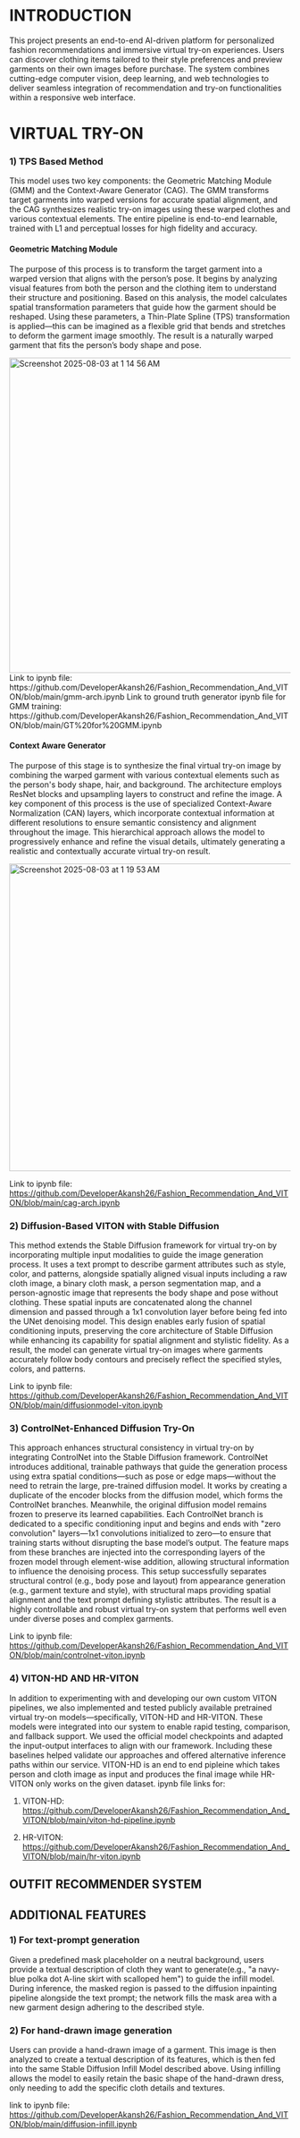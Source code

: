 # INTRODUCTION
This project presents an end-to-end AI-driven platform for personalized fashion recommendations and immersive virtual try-on experiences. 
Users can discover clothing items tailored to their style preferences and preview garments on their own images before purchase. 
The system combines cutting-edge computer vision, deep learning, and web technologies to deliver seamless integration of recommendation and try-on
functionalities within a responsive web interface.

# VIRTUAL TRY-ON

### 1) TPS Based Method
This model uses two key components: the Geometric Matching Module (GMM) and the Context-Aware Generator (CAG).
The GMM transforms target garments into warped versions for accurate spatial alignment, and the CAG synthesizes 
realistic try-on images using these warped clothes and various contextual elements. The entire pipeline is end-to-end
learnable, trained with L1 and perceptual losses for high fidelity and accuracy.

#### Geometric Matching Module
The purpose of this process is to transform the target garment into a warped version that aligns with the person’s pose. 
It begins by analyzing visual features from both the person and the clothing item to understand their structure and positioning.
Based on this analysis, the model calculates spatial transformation parameters that guide how the garment should be reshaped. 
Using these parameters, a Thin-Plate Spline (TPS) transformation is applied—this can be imagined as a flexible grid that 
bends and stretches to deform the garment image smoothly. The result is a naturally warped garment that fits the person’s body shape and pose.

<img width="1800" height="564" alt="Screenshot 2025-08-03 at 1 14 56 AM" src="https://github.com/user-attachments/assets/088d769b-4a6e-410e-ba4d-296393370625" />
Link to ipynb file: https://github.com/DeveloperAkansh26/Fashion_Recommendation_And_VITON/blob/main/gmm-arch.ipynb
Link to ground truth generator ipynb file for GMM training: https://github.com/DeveloperAkansh26/Fashion_Recommendation_And_VITON/blob/main/GT%20for%20GMM.ipynb

#### Context Aware Generator
The purpose of this stage is to synthesize the final virtual try-on image by combining the warped garment with various contextual 
elements such as the person's body shape, hair, and background. The architecture employs ResNet blocks and upsampling layers to 
construct and refine the image. A key component of this process is the use of specialized Context-Aware Normalization (CAN) layers,
which incorporate contextual information at different resolutions to ensure semantic consistency and alignment throughout the image.
This hierarchical approach allows the model to progressively enhance and refine the visual details, ultimately generating a realistic
and contextually accurate virtual try-on result.

<img width="600" height="550" alt="Screenshot 2025-08-03 at 1 19 53 AM" src="https://github.com/user-attachments/assets/28848647-23fc-4b0d-b791-b945a1cd54ee" />

Link to ipynb file: https://github.com/DeveloperAkansh26/Fashion_Recommendation_And_VITON/blob/main/cag-arch.ipynb

### 2) Diffusion-Based VITON with Stable Diffusion

This method extends the Stable Diffusion framework for virtual try-on by incorporating multiple input modalities to guide the 
image generation process. It uses a text prompt to describe garment attributes such as style, color, and patterns, alongside
spatially aligned visual inputs including a raw cloth image, a binary cloth mask, a person segmentation map, and a person-agnostic
image that represents the body shape and pose without clothing. These spatial inputs are concatenated along the channel dimension and 
passed through a 1x1 convolution layer before being fed into the UNet denoising model. This design enables early fusion of spatial 
conditioning inputs, preserving the core architecture of Stable Diffusion while enhancing its capability for spatial alignment and 
stylistic fidelity. As a result, the model can generate virtual try-on images where garments accurately follow body contours and
precisely reflect the specified styles, colors, and patterns.

Link to ipynb file: https://github.com/DeveloperAkansh26/Fashion_Recommendation_And_VITON/blob/main/diffusionmodel-viton.ipynb

### 3)  ControlNet-Enhanced Diffusion Try-On

This approach enhances structural consistency in virtual try-on by integrating ControlNet into the Stable Diffusion framework.
ControlNet introduces additional, trainable pathways that guide the generation process using extra spatial conditions—such as 
pose or edge maps—without the need to retrain the large, pre-trained diffusion model. It works by creating a duplicate of the 
encoder blocks from the diffusion model, which forms the ControlNet branches. Meanwhile, the original diffusion model remains 
frozen to preserve its learned capabilities. Each ControlNet branch is dedicated to a specific conditioning input and begins 
and ends with "zero convolution" layers—1x1 convolutions initialized to zero—to ensure that training starts without disrupting 
the base model’s output. The feature maps from these branches are injected into the corresponding layers of the frozen model 
through element-wise addition, allowing structural information to influence the denoising process. This setup successfully 
separates structural control (e.g., body pose and layout) from appearance generation (e.g., garment texture and style),
with structural maps providing spatial alignment and the text prompt defining stylistic attributes. The result is a highly 
controllable and robust virtual try-on system that performs well even under diverse poses and complex garments.

Link to ipynb file: https://github.com/DeveloperAkansh26/Fashion_Recommendation_And_VITON/blob/main/controlnet-viton.ipynb

### 4) VITON-HD AND HR-VITON
In addition to experimenting with and developing our own custom VITON pipelines, we also implemented and tested publicly available pretrained virtual try-on models—specifically, VITON-HD and HR-VITON. These models were integrated into our system to enable rapid testing, comparison, and fallback support. We used the official model checkpoints and adapted the input-output interfaces to align with our framework. Including these baselines helped validate our approaches and offered alternative inference paths within our service.
VITON-HD is an end to end pipleine which takes person and cloth image as input and produces the final image while HR-VITON only works on the given dataset.
ipynb file links for:

1) VITON-HD: https://github.com/DeveloperAkansh26/Fashion_Recommendation_And_VITON/blob/main/viton-hd-pipeline.ipynb 

2) HR-VITON: https://github.com/DeveloperAkansh26/Fashion_Recommendation_And_VITON/blob/main/hr-viton.ipynb

## OUTFIT RECOMMENDER SYSTEM

## ADDITIONAL FEATURES

### 1) For text-prompt generation
Given a predefined mask placeholder on a neutral background, users provide a textual description of cloth they want to generate(e.g., "a navy-blue polka dot A-line skirt with scalloped hem") to guide the infill model. During inference, the masked region is passed to the diffusion inpainting pipeline alongside the text prompt; the network fills the mask area with a new garment design adhering to the described style.

### 2) For hand-drawn image generation
Users can provide a hand-drawn image of a garment. This image is then analyzed to create a textual description of its features, which is then fed into the same Stable Diffusion Infill Model described above. Using infilling allows the model to easily retain the basic shape of the hand-drawn dress, only needing to add the specific cloth details and textures.

link to ipynb file: https://github.com/DeveloperAkansh26/Fashion_Recommendation_And_VITON/blob/main/diffusion-infill.ipynb


